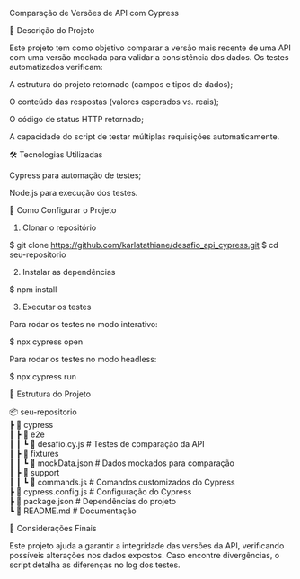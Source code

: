Comparação de Versões de API com Cypress

📌 Descrição do Projeto

Este projeto tem como objetivo comparar a versão mais recente de uma API com uma versão mockada para validar a consistência dos dados. Os testes automatizados verificam:

A estrutura do projeto retornado (campos e tipos de dados);

O conteúdo das respostas (valores esperados vs. reais);

O código de status HTTP retornado;

A capacidade do script de testar múltiplas requisições automaticamente.

🛠 Tecnologias Utilizadas

Cypress para automação de testes;

Node.js para execução dos testes.

🚀 Como Configurar o Projeto

1. Clonar o repositório

$ git clone https://github.com/karlatathiane/desafio_api_cypress.git
$ cd seu-repositorio

2. Instalar as dependências

$ npm install

3. Executar os testes

Para rodar os testes no modo interativo:

$ npx cypress open

Para rodar os testes no modo headless:

$ npx cypress run

📂 Estrutura do Projeto

📦 seu-repositorio  
 ┣ 📂 cypress  
 ┃ ┣ 📂 e2e  
 ┃ ┃ ┗ 📜 desafio.cy.js  # Testes de comparação da API  
 ┃ ┣ 📂 fixtures  
 ┃ ┃ ┗ 📜 mockData.json  # Dados mockados para comparação  
 ┃ ┣ 📂 support  
 ┃ ┃ ┗ 📜 commands.js  # Comandos customizados do Cypress  
 ┣ 📜 cypress.config.js  # Configuração do Cypress  
 ┣ 📜 package.json  # Dependências do projeto  
 ┗ 📜 README.md  # Documentação  

📌 Considerações Finais

Este projeto ajuda a garantir a integridade das versões da API, verificando possíveis alterações nos dados expostos. Caso encontre divergências, o script detalha as diferenças no log dos testes.
